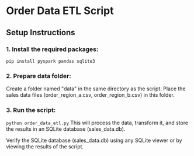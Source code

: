 # Order Data ETL Script

## Setup Instructions

### 1. Install the required packages:
`pip install pyspark pandas sqlite3`

### 2. Prepare data folder:
Create a folder named "data" in the same directory as the script. Place the sales data files (order_region_a.csv, order_region_b.csv) in this folder.

### 3. Run the script:
`python order_data_etl.py`
This will process the data, transform it, and store the results in an SQLite database (sales_data.db).

Verify the SQLite database (sales_data.db) using any SQLite viewer or by viewing the results of the script.
